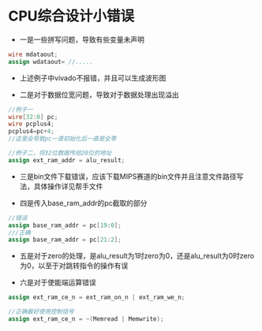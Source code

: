 # CPU综合设计小错误

- 一是一些拼写问题，导致有些变量未声明

```verilog
wire mdataout;
assign wdataout= //.....
```

- 上述例子中vivado不报错，并且可以生成波形图



- 二是对于数据位宽问题，导致对于数据处理出现溢出

```verilog
//例子一
wire[32:0] pc;
wire pcplus4;
pcplus4=pc+4;
//这里会导致pc一直初始化后一直是全零

//例子二，将32位数据传给20位的地址
assign ext_ram_addr = alu_result;
```

- 三是bin文件下载错误，应该下载MIPS赛道的bin文件并且注意文件路径写法，具体操作详见帮手文件

- 四是传入base_ram_addr的pc截取的部分

```verilog
//错误
assign base_ram_addr = pc[19:0];
///正确
assign base_ram_addr = pc[21:2];
```



- 五是对于zero的处理，是alu_result为1时zero为0，还是alu_result为0时zero为0，以至于对跳转指令的操作有误



- 六是对于使能端运算错误

```verilog
assign ext_ram_ce_n = ext_ram_on_n | ext_ram_we_n;

//正确最好使用控制信号
assign ext_ram_ce_n = ~(Memread | Memwrite);
```





